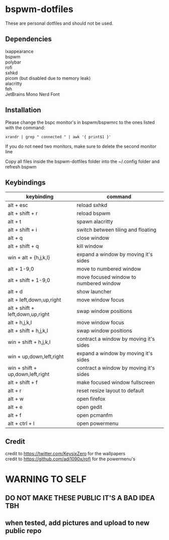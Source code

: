 # bspwm-dotfiles

These are personal dotfiles and should not be used.

## Dependencies

lxappearance  
bspwm  
polybar  
rofi  
sxhkd  
picom (but disabled due to memory leak)  
alacritty  
feh  
JetBrains Mono Nerd Font  

## Installation
Please change the bspc monitor's in bspwm/bspwmrc to the ones listed with the command: 

```
xrandr | grep " connected " | awk '{ print$1 }'  
```
If you do not need two monitors, make sure to delete the second monitor line

Copy all files inside the bspwm-dotfiles folder into the ~/.config folder and refresh bspwm  

## Keybindings
| keybinding                         | command                                |
|------------------------------------|----------------------------------------|
| alt \+ esc                         | reload sxhkd                           |
| alt \+ shift \+ r                  | reload bspwm                           |
| alt \+ t                           | spawn alacritty                        |
| alt \+ shift \+ i                  | switch between tiling and floating     |
| alt \+ q                           | close window                           |
| alt \+ shift \+ q                  | kill window                            |
| win \+ alt \+ \{h,j,k,l\}          | expand a window by moving it's sides   |
| alt \+ 1\-9,0                      | move to numbered window                |
| alt \+ shift \+ 1\-9,0             | move focused window to numbered window |
| alt \+ d                           | show launcher                          |
| alt \+ left,down,up,right          | move window focus                      |
| alt \+ shift \+ left,down,up,right | swap window positions                  |
| alt \+ h,j,k,l                     | move window focus                      |
| alt \+ shift \+ h,j,k,l            | swap window positions                  |
| win \+ shift \+ h,j,k,l            | contract a window by moving it's sides |
| win \+ up,down,left,right          | expand a window by moving it's sides   |
| win \+ shift \+ up,down,left,right | contract a window by moving it's sides |
| alt \+ shift \+ f                  | make focused window fullscreen         |
| alt \+ r                           | reset resize layout to default         |
| alt + w                            | open firefox                           |
| alt + e                            | open gedit                             |
| alt + f                            | open pcmanfm                           |
| alt + ctrl + l                     | open powermenu                         |


## Credit

credit to https://twitter.com/KeysixZero for the wallpapers  
credit to https://github.com/adi1090x/rofi for the powermenu's 

# WARNING TO SELF
## DO NOT MAKE THESE PUBLIC IT'S A BAD IDEA TBH
## when tested, add pictures and upload to new public repo
